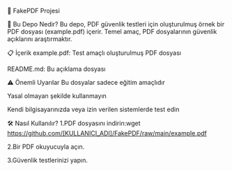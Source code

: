 📄 FakePDF Projesi

🤔 Bu Depo Nedir?
Bu depo, PDF güvenlik testleri için oluşturulmuş örnek bir PDF dosyası (example.pdf) içerir. Temel amaç, PDF dosyalarının güvenlik açıklarını araştırmaktır.

📋 İçerik
example.pdf: Test amaçlı oluşturulmuş PDF dosyası

README.md: Bu açıklama dosyası

⚠️ Önemli Uyarılar
Bu dosyalar sadece eğitim amaçlıdır

Yasal olmayan şekilde kullanmayın

Kendi bilgisayarınızda veya izin verilen sistemlerde test edin

🛠️ Nasıl Kullanılır?
1.PDF dosyasını indirin:wget https://github.com/[KULLANICI_ADI]/FakePDF/raw/main/example.pdf

2.Bir PDF okuyucuyla açın.

3.Güvenlik testlerinizi yapın.
